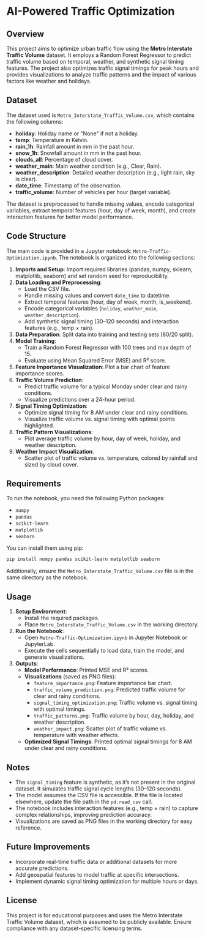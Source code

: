 # AI-Powered Traffic Optimization

## Overview
This project aims to optimize urban traffic flow using the **Metro Interstate Traffic Volume** dataset. It employs a Random Forest Regressor to predict traffic volume based on temporal, weather, and synthetic signal timing features. The project also optimizes traffic signal timings for peak hours and provides visualizations to analyze traffic patterns and the impact of various factors like weather and holidays.

## Dataset
The dataset used is `Metro_Interstate_Traffic_Volume.csv`, which contains the following columns:
- **holiday**: Holiday name or "None" if not a holiday.
- **temp**: Temperature in Kelvin.
- **rain_1h**: Rainfall amount in mm in the past hour.
- **snow_1h**: Snowfall amount in mm in the past hour.
- **clouds_all**: Percentage of cloud cover.
- **weather_main**: Main weather condition (e.g., Clear, Rain).
- **weather_description**: Detailed weather description (e.g., light rain, sky is clear).
- **date_time**: Timestamp of the observation.
- **traffic_volume**: Number of vehicles per hour (target variable).

The dataset is preprocessed to handle missing values, encode categorical variables, extract temporal features (hour, day of week, month), and create interaction features for better model performance.

## Code Structure
The main code is provided in a Jupyter notebook: `Metro-Traffic-Optimization.ipynb`. The notebook is organized into the following sections:
1. **Imports and Setup**: Import required libraries (pandas, numpy, sklearn, matplotlib, seaborn) and set random seed for reproducibility.
2. **Data Loading and Preprocessing**:
   - Load the CSV file.
   - Handle missing values and convert `date_time` to datetime.
   - Extract temporal features (hour, day of week, month, is_weekend).
   - Encode categorical variables (`holiday`, `weather_main`, `weather_description`).
   - Add synthetic signal timing (30–120 seconds) and interaction features (e.g., temp × rain).
3. **Data Preparation**: Split data into training and testing sets (80/20 split).
4. **Model Training**:
   - Train a Random Forest Regressor with 100 trees and max depth of 15.
   - Evaluate using Mean Squared Error (MSE) and R² score.
5. **Feature Importance Visualization**: Plot a bar chart of feature importance scores.
6. **Traffic Volume Prediction**:
   - Predict traffic volume for a typical Monday under clear and rainy conditions.
   - Visualize predictions over a 24-hour period.
7. **Signal Timing Optimization**:
   - Optimize signal timing for 8 AM under clear and rainy conditions.
   - Visualize traffic volume vs. signal timing with optimal points highlighted.
8. **Traffic Pattern Visualizations**:
   - Plot average traffic volume by hour, day of week, holiday, and weather description.
9. **Weather Impact Visualization**:
   - Scatter plot of traffic volume vs. temperature, colored by rainfall and sized by cloud cover.

## Requirements
To run the notebook, you need the following Python packages:
- `numpy`
- `pandas`
- `scikit-learn`
- `matplotlib`
- `seaborn`

You can install them using pip:
```bash
pip install numpy pandas scikit-learn matplotlib seaborn
```

Additionally, ensure the `Metro_Interstate_Traffic_Volume.csv` file is in the same directory as the notebook.

## Usage
1. **Setup Environment**:
   - Install the required packages.
   - Place `Metro_Interstate_Traffic_Volume.csv` in the working directory.
2. **Run the Notebook**:
   - Open `Metro-Traffic-Optimization.ipynb` in Jupyter Notebook or JupyterLab.
   - Execute the cells sequentially to load data, train the model, and generate visualizations.
3. **Outputs**:
   - **Model Performance**: Printed MSE and R² scores.
   - **Visualizations** (saved as PNG files):
     - `feature_importance.png`: Feature importance bar chart.
     - `traffic_volume_prediction.png`: Predicted traffic volume for clear and rainy conditions.
     - `signal_timing_optimization.png`: Traffic volume vs. signal timing with optimal timings.
     - `traffic_patterns.png`: Traffic volume by hour, day, holiday, and weather description.
     - `weather_impact.png`: Scatter plot of traffic volume vs. temperature with weather effects.
   - **Optimized Signal Timings**: Printed optimal signal timings for 8 AM under clear and rainy conditions.

## Notes
- The `signal_timing` feature is synthetic, as it’s not present in the original dataset. It simulates traffic signal cycle lengths (30–120 seconds).
- The model assumes the CSV file is accessible. If the file is located elsewhere, update the file path in the `pd.read_csv` call.
- The notebook includes interaction features (e.g., temp × rain) to capture complex relationships, improving prediction accuracy.
- Visualizations are saved as PNG files in the working directory for easy reference.

## Future Improvements
- Incorporate real-time traffic data or additional datasets for more accurate predictions.
- Add geospatial features to model traffic at specific intersections.
- Implement dynamic signal timing optimization for multiple hours or days.

## License
This project is for educational purposes and uses the Metro Interstate Traffic Volume dataset, which is assumed to be publicly available. Ensure compliance with any dataset-specific licensing terms.